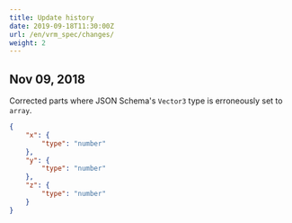 ```yaml
---
title: Update history
date: 2019-09-18T11:30:00Z
url: /en/vrm_spec/changes/
weight: 2
---
```


## Nov 09, 2018

Corrected parts where JSON Schema's `Vector3` type is erroneously set to `array`.

```json
{
    "x": {
        "type": "number"
    },
    "y": {
        "type": "number"
    },
    "z": {
        "type": "number"
    }
}
```
